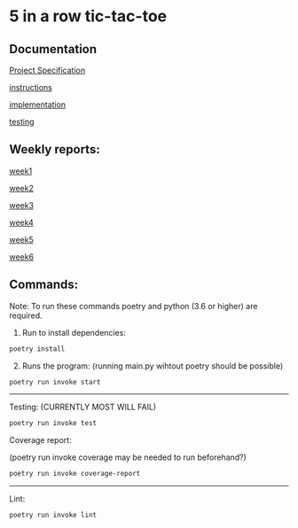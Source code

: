 # 5 in a row tic-tac-toe

## Documentation

[Project Specification](https://github.com/000hcl/tictactoe/blob/main/documentation/project_specification.md)

[instructions](https://github.com/000hcl/tictactoe/blob/main/documentation/user_guide.md)

[implementation](https://github.com/000hcl/tictactoe/blob/main/documentation/implementation.md)

[testing](https://github.com/000hcl/tictactoe/blob/main/documentation/testing.md)


## Weekly reports:
[week1](https://github.com/000hcl/tictactoe/blob/main/documentation/weekly_reports/week1.md)

[week2](https://github.com/000hcl/tictactoe/blob/main/documentation/weekly_reports/week2.md)


[week3](https://github.com/000hcl/tictactoe/blob/main/documentation/weekly_reports/week3.md)


[week4](https://github.com/000hcl/tictactoe/blob/main/documentation/weekly_reports/week4.md)


[week5](https://github.com/000hcl/tictactoe/blob/main/documentation/weekly_reports/week5.md)

[week6](https://github.com/000hcl/tictactoe/blob/main/documentation/weekly_reports/week6.md)



## Commands:

Note: To run these commands poetry and python (3.6 or higher) are required.

1. Run to install dependencies:
```bash
poetry install 
```
2. Runs the program: (running main.py wihtout poetry should be possible)
``` bash
poetry run invoke start
```
---

Testing: (CURRENTLY MOST WILL FAIL)
```bash
poetry run invoke test
```

Coverage report:

(poetry run invoke coverage may be needed to run beforehand?)

```bash
poetry run invoke coverage-report
```
---

Lint:
```bash
poetry run invoke lint
```
